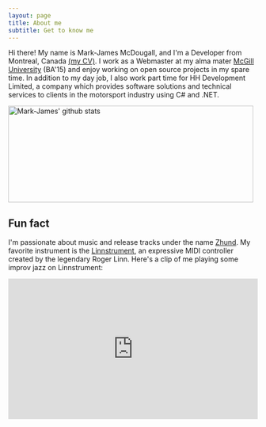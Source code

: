 ```yaml
---
layout: page
title: About me
subtitle: Get to know me
---
```


Hi there! My name is Mark-James McDougall, and I'm a Developer from Montreal, Canada <a href="https://markjames.dev/resume" target="_blank">(my CV)</a>. I work as a Webmaster at my alma mater <a href="https://mcgill.ca" target="_blank">McGill University</a> (BA'15) and enjoy working on open source projects in my spare time. In addition to my day job, I also work part time for HH Development Limited, a company which provides software solutions and technical services to clients in the motorsport industry using C# and .NET. 

<a href="https://github.com/markjamesm" target=_blank><img src="https://github-readme-stats.vercel.app/api?username=markjamesm&count_private=true&show_icons=true" width="495" height="195" alt="Mark-James' github stats" title="Mark-James' github"></a>

## Fun fact

I'm passionate about music and release tracks under the name <a href="https://open.spotify.com/artist/04h01WGkLNuHzSzCBGbjCR" target="_blank">Zhund</a>. My favorite instrument is the <a href="http://linnstrument.com" target="_blank">Linnstrument</a>, an expressive MIDI controller created by the legendary Roger Linn. Here's a clip of me playing some improv jazz on Linnstrument:

<style>.embed-container { position: relative; padding-bottom: 56.25%; height: 0; overflow: hidden; max-width: 100%; } .embed-container iframe, .embed-container object, .embed-container embed { position: absolute; top: 0; left: 0; width: 100%; height: 100%; }</style><div class='embed-container'><iframe src='https://www.youtube.com/embed/njY9xBz9M18' frameborder='0' allowfullscreen></iframe></div>